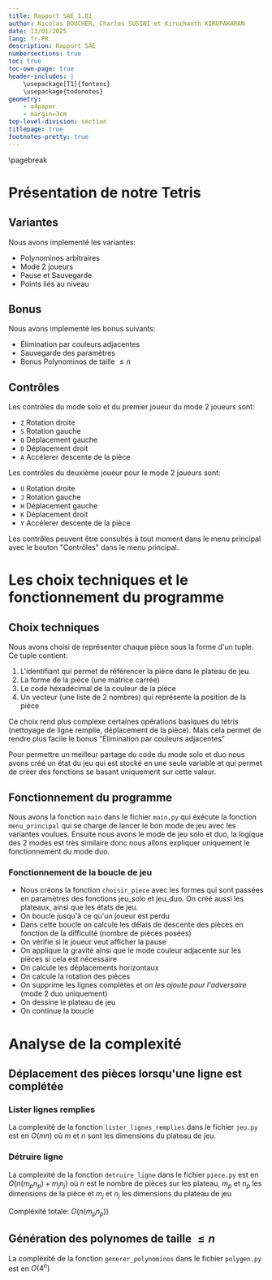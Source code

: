 ```yaml
---
title: Rapport SAE 1.01
author: Nicolas BOUCHER, Charles SUSINI et Kiruchanth KIRUPAKARAN
date: 13/01/2025
lang: fr-FR
description: Rapport SAE
numbersections: true
toc: true
toc-own-page: true
header-includes: |
    \usepackage[T1]{fontenc}
    \usepackage{todonotes}
geometry:
    - a4paper
    - margin=3cm
top-level-division: section
titlepage: true
footnotes-pretty: true
---
```


\pagebreak

# Présentation de notre Tetris

## Variantes

Nous avons implementé les variantes:

-   Polynominos arbitraires
-   Mode 2 joueurs
-   Pause et Sauvegarde
-   Points liés au niveau

## Bonus

Nous avons implementé les bonus suivants:

-   Élimination par couleurs adjacentes
-   Sauvegarde des paramètres
-   Bonus Polynominos de taille $\leq n$

## Contrôles

Les contrôles du mode solo et du premier joueur du mode 2 joueurs sont:

-   `Z` Rotation droite
-   `S` Rotation gauche
-   `Q` Déplacement gauche
-   `D` Déplacement droit
-   `A` Accélerer descente de la pièce

Les contrôles du deuxième joueur pour le mode 2 joueurs sont:

-   `U` Rotation droite
-   `J` Rotation gauche
-   `H` Déplacement gauche
-   `K` Déplacement droit
-   `Y` Accélerer descente de la pièce

Les contrôles peuvent être consultés à tout moment dans le menu principal avec le bouton "Contrôles" dans le menu principal.

# Les choix techniques et le fonctionnement du programme

## Choix techniques

Nous avons choisi de représenter chaque pièce sous la forme d'un tuple. Ce tuple contient:

1. L'identifiant qui permet de référencer la pièce dans le plateau de jeu.
2. La forme de la pièce (une matrice carrée)
3. Le code héxadécimal de la couleur de la pièce
4. Un vecteur (une liste de 2 nombres) qui représente la position de la pièce

Ce choix rend plus complexe certaines opérations basiques du tétris (nettoyage de ligne remplie, déplacement de la pièce). Mais cela permet de rendre plus facile le bonus "Élimination par couleurs adjacentes"

Pour permettre un meilleur partage du code du mode solo et duo nous avons créé un état du jeu qui est stocké en une seule variable et qui permet de créer des fonctions se basant uniquement sur cette valeur.

## Fonctionnement du programme

Nous avons la fonction `main` dans le fichier `main.py` qui éxécute la fonction `menu_principal` qui se charge de lancer le bon mode de jeu avec les variantes voulues. Ensuite nous avons le mode de jeu solo et duo, la logique des 2 modes est très similaire donc nous allons expliquer uniquement le fonctionnement du mode duo.

### Fonctionnement de la boucle de jeu

-   Nous créons la fonction `choisir_piece` avec les formes qui sont passées en paramètres des fonctions jeu_solo et jeu_duo. On créé aussi les plateaux, ainsi que les états de jeu.
-   On boucle jusqu'à ce qu'un joueur est perdu
-   Dans cette boucle on calcule les délais de descente des pièces en fonction de la difficulté (nombre de pièces posées)
-   On vérifie si le joueur veut afficher la pause
-   On applique la gravité ainsi que le mode couleur adjacente sur les pièces si cela est nécessaire
-   On calcule les déplacements horizontaux
-   On calcule la rotation des pièces
-   On supprime les lignes complètes et _on les ajoute pour l'adversaire_ (mode 2 duo uniquement)
-   On dessine le plateau de jeu
-   On continue la boucle

# Analyse de la complexité

## Déplacement des pièces lorsqu'une ligne est complétée

### Lister lignes remplies

La complexité de la fonction `lister_lignes_remplies` dans le fichier `jeu.py` est en $O(mn)$ où $m$ et $n$ sont les dimensions du plateau de jeu.

### Détruire ligne

La complexité de la fonction `detruire_ligne` dans le fichier `piece.py` est en $O(n(m_pn_p) + m_jn_j)$ où $n$ est le nombre de pièces sur les plateau, $m_p$ et $n_p$ les dimensions de la pièce et $m_j$ et $n_j$ les dimensions du plateau de jeu

Compléxité totale: $O(n(m_pn_p))$

## Génération des polynomes de taille $\leq n$

La compléxité de la fonction `generer_polynominos` dans le fichier `polygen.py` est en $O(4^n)$
